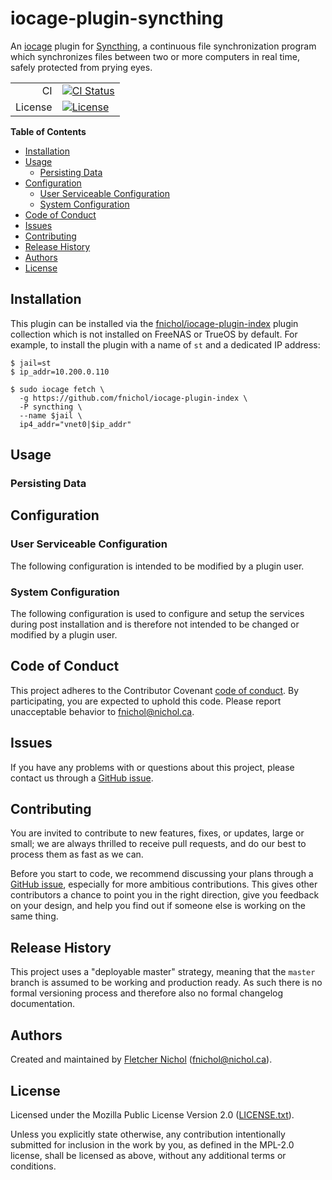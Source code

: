 # iocage-plugin-syncthing

An [iocage][] plugin for [Syncthing][], a continuous file synchronization
program which synchronizes files between two or more computers in real time,
safely protected from prying eyes.

[iocage]: https://github.com/iocage/iocage
[syncthing]: https://syncthing.net/

|         |                                      |
| ------: | ------------------------------------ |
|      CI | [![CI Status][badge-ci-overall]][ci] |
| License | [![License][badge-license]][license] |

**Table of Contents**

<!-- toc -->

- [Installation](#installation)
- [Usage](#usage)
  - [Persisting Data](#persisting-data)
- [Configuration](#configuration)
  - [User Serviceable Configuration](#user-serviceable-configuration)
  - [System Configuration](#system-configuration)
- [Code of Conduct](#code-of-conduct)
- [Issues](#issues)
- [Contributing](#contributing)
- [Release History](#release-history)
- [Authors](#authors)
- [License](#license)

<!-- tocstop -->

## Installation

This plugin can be installed via the [fnichol/iocage-plugin-index][index] plugin
collection which is not installed on FreeNAS or TrueOS by default. For example,
to install the plugin with a name of `st` and a dedicated IP address:

```console
$ jail=st
$ ip_addr=10.200.0.110

$ sudo iocage fetch \
  -g https://github.com/fnichol/iocage-plugin-index \
  -P syncthing \
  --name $jail \
  ip4_addr="vnet0|$ip_addr"
```

[index]: https://github.com/fnichol/iocage-plugin-index

## Usage

### Persisting Data

## Configuration

### User Serviceable Configuration

The following configuration is intended to be modified by a plugin user.

### System Configuration

The following configuration is used to configure and setup the services during
post installation and is therefore not intended to be changed or modified by a
plugin user.

## Code of Conduct

This project adheres to the Contributor Covenant [code of
conduct][code-of-conduct]. By participating, you are expected to uphold this
code. Please report unacceptable behavior to fnichol@nichol.ca.

## Issues

If you have any problems with or questions about this project, please contact us
through a [GitHub issue][issues].

## Contributing

You are invited to contribute to new features, fixes, or updates, large or
small; we are always thrilled to receive pull requests, and do our best to
process them as fast as we can.

Before you start to code, we recommend discussing your plans through a [GitHub
issue][issues], especially for more ambitious contributions. This gives other
contributors a chance to point you in the right direction, give you feedback on
your design, and help you find out if someone else is working on the same thing.

## Release History

This project uses a "deployable master" strategy, meaning that the `master`
branch is assumed to be working and production ready. As such there is no formal
versioning process and therefore also no formal changelog documentation.

## Authors

Created and maintained by [Fletcher Nichol][fnichol] (<fnichol@nichol.ca>).

## License

Licensed under the Mozilla Public License Version 2.0 ([LICENSE.txt][license]).

Unless you explicitly state otherwise, any contribution intentionally submitted
for inclusion in the work by you, as defined in the MPL-2.0 license, shall be
licensed as above, without any additional terms or conditions.

[badge-license]: https://img.shields.io/badge/License-MPL%202.0%20-blue.svg
[badge-ci-overall]:
  https://api.cirrus-ci.com/github/fnichol/iocage-plugin-syncthing.svg
[ci]: https://cirrus-ci.com/github/fnichol/iocage-plugin-syncthing
[code-of-conduct]:
  https://github.com/fnichol/iocage-plugin-syncthing/blob/master/CODE_OF_CONDUCT.md
[fnichol]: https://github.com/fnichol
[issues]: https://github.com/fnichol/iocage-plugin-syncthing/issues
[license]:
  https://github.com/fnichol/iocage-plugin-syncthing/blob/master/LICENSE.txt

